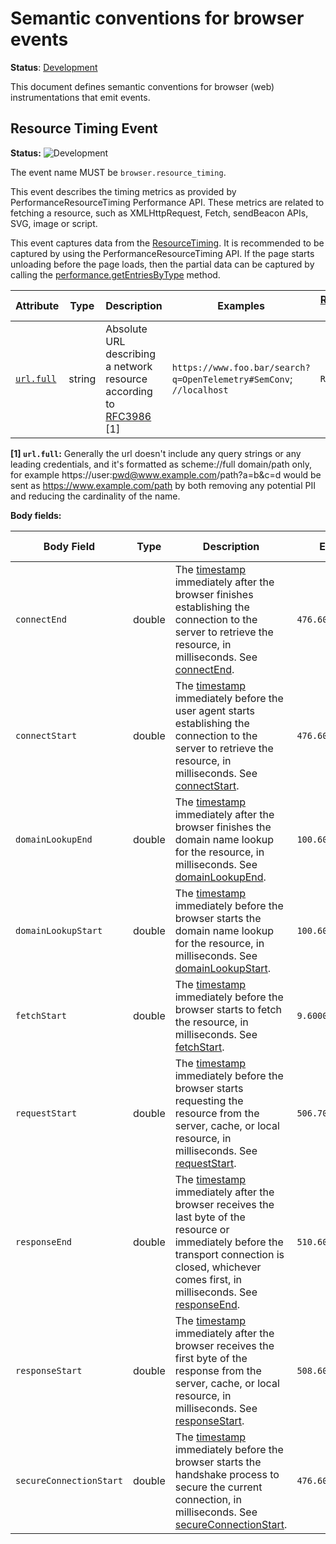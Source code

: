 <!--- Hugo front matter used to generate the website version of this page:
linkTitle: Events
--->

# Semantic conventions for browser events

**Status**: [Development][DocumentStatus]

This document defines semantic conventions for browser (web) instrumentations
that emit events.

## Resource Timing Event

<!-- semconv event.browser.resource_timing -->
<!-- NOTE: THIS TEXT IS AUTOGENERATED. DO NOT EDIT BY HAND. -->
<!-- see templates/registry/markdown/snippet.md.j2 -->
<!-- prettier-ignore-start -->
<!-- markdownlint-capture -->
<!-- markdownlint-disable -->

**Status:** ![Development](https://img.shields.io/badge/-development-blue)

The event name MUST be `browser.resource_timing`.

This event describes the timing metrics as provided by PerformanceResourceTiming Performance API. These metrics are related to fetching a resource, such as XMLHttpRequest, Fetch, sendBeacon APIs, SVG, image or script.

This event captures data from the [ResourceTiming](https://www.w3.org/TR/resource-timing/). It is recommended to be captured by using the PerformanceResourceTiming API. If the page starts unloading before the page loads, then the partial data can be captured by calling the [performance.getEntriesByType](https://developer.mozilla.org/en-US/docs/Web/API/Performance/getEntriesByType) method.

| Attribute  | Type | Description  | Examples  | [Requirement Level](https://opentelemetry.io/docs/specs/semconv/general/attribute-requirement-level/) | Stability |
|---|---|---|---|---|---|
| [`url.full`](/docs/attributes-registry/url.md) | string | Absolute URL describing a network resource according to [RFC3986](https://www.rfc-editor.org/rfc/rfc3986) [1] | `https://www.foo.bar/search?q=OpenTelemetry#SemConv`; `//localhost` | `Required` | ![Stable](https://img.shields.io/badge/-stable-lightgreen) |

**[1] `url.full`:** Generally the url doesn't include any query strings or any leading credentials, and it's formatted as scheme://full domain/path only, for example https://user:pwd@www.example.com/path?a=b&c=d would be sent as https://www.example.com/path by both removing any potential PII and reducing the cardinality of the name.

**Body fields:**

| Body Field  | Type | Description  | Examples  | [Requirement Level](https://opentelemetry.io/docs/specs/semconv/general/attribute-requirement-level/) | Stability |
|---|---|---|---|---|---|
| `connectEnd` | double | The [timestamp](https://developer.mozilla.org/en-US/docs/Web/API/DOMHighResTimeStamp) immediately after the browser finishes establishing the connection to the server to retrieve the resource, in milliseconds. See [connectEnd](https://developer.mozilla.org/en-US/docs/Web/API/PerformanceResourceTiming/connectEnd). | `476.6000000014906` | `Recommended` | ![Development](https://img.shields.io/badge/-development-blue) |
| `connectStart` | double | The [timestamp](https://developer.mozilla.org/en-US/docs/Web/API/DOMHighResTimeStamp) immediately before the user agent starts establishing the connection to the server to retrieve the resource, in milliseconds. See [connectStart](https://developer.mozilla.org/en-US/docs/Web/API/PerformanceResourceTiming/connectStart). | `476.6000000014901` | `Recommended` | ![Development](https://img.shields.io/badge/-development-blue) |
| `domainLookupEnd` | double | The [timestamp](https://developer.mozilla.org/en-US/docs/Web/API/DOMHighResTimeStamp) immediately after the browser finishes the domain name lookup for the resource, in milliseconds. See [domainLookupEnd](https://developer.mozilla.org/en-US/docs/Web/API/PerformanceResourceTiming/domainLookupEnd). | `100.6000000014906` | `Recommended` | ![Development](https://img.shields.io/badge/-development-blue) |
| `domainLookupStart` | double | The [timestamp](https://developer.mozilla.org/en-US/docs/Web/API/DOMHighResTimeStamp) immediately before the browser starts the domain name lookup for the resource, in milliseconds. See [domainLookupStart](https://developer.mozilla.org/en-US/docs/Web/API/PerformanceResourceTiming/domainLookupStart). | `100.6000000014901` | `Recommended` | ![Development](https://img.shields.io/badge/-development-blue) |
| `fetchStart` | double | The [timestamp](https://developer.mozilla.org/en-US/docs/Web/API/DOMHighResTimeStamp) immediately before the browser starts to fetch the resource, in milliseconds. See [fetchStart](https://developer.mozilla.org/en-US/docs/Web/API/PerformanceResourceTiming/fetchStart). | `9.600000000558794` | `Recommended` | ![Development](https://img.shields.io/badge/-development-blue) |
| `requestStart` | double | The [timestamp](https://developer.mozilla.org/en-US/docs/Web/API/DOMHighResTimeStamp) immediately before the browser starts requesting the resource from the server, cache, or local resource, in milliseconds. See [requestStart](https://developer.mozilla.org/en-US/docs/Web/API/PerformanceResourceTiming/requestStart). | `506.70000000298023` | `Recommended` | ![Development](https://img.shields.io/badge/-development-blue) |
| `responseEnd` | double | The [timestamp](https://developer.mozilla.org/en-US/docs/Web/API/DOMHighResTimeStamp) immediately after the browser receives the last byte of the resource or immediately before the transport connection is closed, whichever comes first, in milliseconds. See [responseEnd](https://developer.mozilla.org/en-US/docs/Web/API/PerformanceResourceTiming/responseEnd). | `510.6000000014906` | `Recommended` | ![Development](https://img.shields.io/badge/-development-blue) |
| `responseStart` | double | The [timestamp](https://developer.mozilla.org/en-US/docs/Web/API/DOMHighResTimeStamp) immediately after the browser receives the first byte of the response from the server, cache, or local resource, in milliseconds. See [responseStart](https://developer.mozilla.org/en-US/docs/Web/API/PerformanceResourceTiming/responseStart). | `508.6000000014901` | `Recommended` | ![Development](https://img.shields.io/badge/-development-blue) |
| `secureConnectionStart` | double | The [timestamp](https://developer.mozilla.org/en-US/docs/Web/API/DOMHighResTimeStamp) immediately before the browser starts the handshake process to secure the current connection, in milliseconds. See [secureConnectionStart](https://developer.mozilla.org/en-US/docs/Web/API/PerformanceResourceTiming/secureConnectionStart). | `476.6000000014903` | `Recommended` | ![Development](https://img.shields.io/badge/-development-blue) |

<!-- markdownlint-restore -->
<!-- prettier-ignore-end -->
<!-- END AUTOGENERATED TEXT -->
<!-- endsemconv -->

[DocumentStatus]: https://opentelemetry.io/docs/specs/otel/document-status
